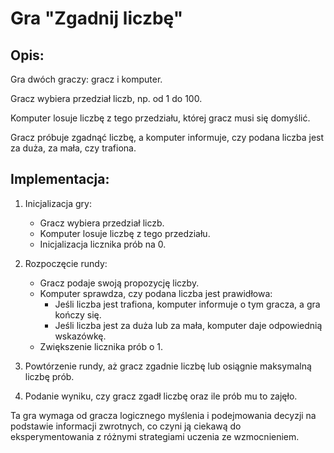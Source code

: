 # Gra "Zgadnij liczbę"

## Opis:

Gra dwóch graczy: gracz i komputer.

Gracz wybiera przedział liczb, np. od 1 do 100.

Komputer losuje liczbę z tego przedziału, której gracz musi się domyślić.

Gracz próbuje zgadnąć liczbę, a komputer informuje, czy podana liczba jest za duża, za mała, czy trafiona.

## Implementacja:

1. Inicjalizacja gry:
    * Gracz wybiera przedział liczb.
    * Komputer losuje liczbę z tego przedziału.
    * Inicjalizacja licznika prób na 0.

2. Rozpoczęcie rundy:
    * Gracz podaje swoją propozycję liczby.
    * Komputer sprawdza, czy podana liczba jest prawidłowa:
        - Jeśli liczba jest trafiona, komputer informuje o tym gracza, a gra kończy się.
        - Jeśli liczba jest za duża lub za mała, komputer daje odpowiednią wskazówkę.
    * Zwiększenie licznika prób o 1.

3. Powtórzenie rundy, aż gracz zgadnie liczbę lub osiągnie maksymalną liczbę prób.

4. Podanie wyniku, czy gracz zgadł liczbę oraz ile prób mu to zajęło.

Ta gra wymaga od gracza logicznego myślenia i podejmowania decyzji na podstawie informacji zwrotnych, co czyni ją ciekawą do eksperymentowania z różnymi strategiami uczenia ze wzmocnieniem.
